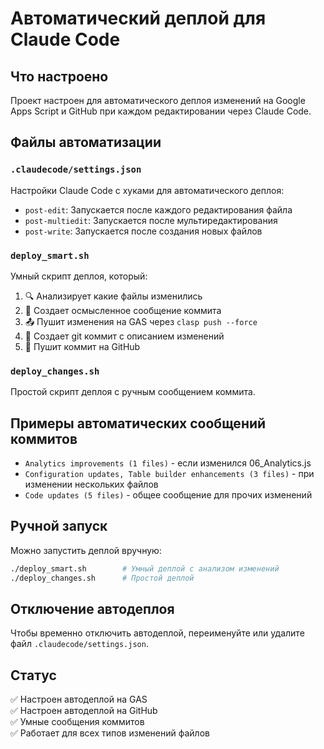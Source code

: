 # Автоматический деплой для Claude Code

## Что настроено

Проект настроен для автоматического деплоя изменений на Google Apps Script и GitHub при каждом редактировании через Claude Code.

## Файлы автоматизации

### `.claudecode/settings.json`
Настройки Claude Code с хуками для автоматического деплоя:
- `post-edit`: Запускается после каждого редактирования файла
- `post-multiedit`: Запускается после мультиредактирования
- `post-write`: Запускается после создания новых файлов

### `deploy_smart.sh`
Умный скрипт деплоя, который:
1. 🔍 Анализирует какие файлы изменились
2. 📝 Создает осмысленное сообщение коммита
3. 📤 Пушит изменения на GAS через `clasp push --force`
4. 🔄 Создает git коммит с описанием изменений
5. 🚀 Пушит коммит на GitHub

### `deploy_changes.sh` 
Простой скрипт деплоя с ручным сообщением коммита.

## Примеры автоматических сообщений коммитов

- `Analytics improvements (1 files)` - если изменился 06_Analytics.js
- `Configuration updates, Table builder enhancements (3 files)` - при изменении нескольких файлов
- `Code updates (5 files)` - общее сообщение для прочих изменений

## Ручной запуск

Можно запустить деплой вручную:
```bash
./deploy_smart.sh        # Умный деплой с анализом изменений
./deploy_changes.sh      # Простой деплой
```

## Отключение автодеплоя

Чтобы временно отключить автодеплой, переименуйте или удалите файл `.claudecode/settings.json`.

## Статус

✅ Настроен автодеплой на GAS  
✅ Настроен автодеплой на GitHub  
✅ Умные сообщения коммитов  
✅ Работает для всех типов изменений файлов